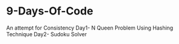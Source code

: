 # 9-Days-Of-Code
An attempt for Consistency
Day1- N Queen Problem Using Hashing Technique
Day2- Sudoku Solver

